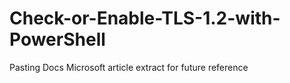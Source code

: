 # Check-or-Enable-TLS-1.2-with-PowerShell
Pasting Docs Microsoft article extract for future reference
